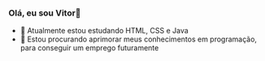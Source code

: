 ### Olá, eu sou Vitor👋

- 🌱 Atualmente estou estudando HTML, CSS e Java
- 👯 Estou procurando aprimorar meus conhecimentos em programação, para conseguir um emprego futuramente
